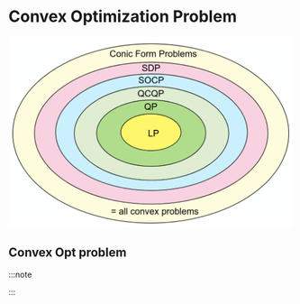 # Convex Optimization Problem

![img](imgs/convex_problems.png)

## Convex Opt problem

:::note



:::